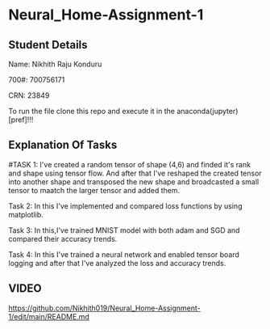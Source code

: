 # Neural_Home-Assignment-1

## Student Details
Name: Nikhith Raju Konduru

700#: 700756171

CRN: 23849

To run the file clone this repo and execute it in the anaconda(jupyter)[pref]!!!

## Explanation Of Tasks

#TASK 1:
I've created a random tensor of shape (4,6) and finded it's rank and shape using tensor flow.
And after that I've reshaped the created tensor into another shape and transposed the new shape and broadcasted a small tensor to maatch the larger tensor and added them.

Task 2:
In this I've implemented and compared loss functions by using matplotlib.

Task 3:
In this,I've trained MNIST model with both adam and SGD and compared their accuracy trends.

Task 4:
In this I've trained a neural network and enabled tensor board logging and after that I've analyzed the loss and accuracy trends.

## VIDEO
https://github.com/Nikhith019/Neural_Home-Assignment-1/edit/main/README.md
